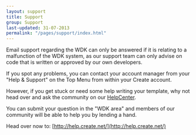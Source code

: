 ```yaml
---
layout: support
title: Support
group: Support
last-updated: 31-07-2013
permalink: "/pages/support/index.html"
---
```



Email support regarding the WDK can only be answered if it is relating to a malfunction of the WDK system, as our support team can only advise on code that is written or approved by our own developers.

If you spot any problems, you can contact your account manager from your "Help & Support" on the Top Menu from within your Create account.

However, if you get stuck or need some help writing your template, why not head over and ask the community on our [HelpCenter](http://help.create.net/).

You can submit your question in the "WDK area" and members of our community will be able to help you by lending a hand.

Head over now to: [http://help.create.net/](http://help.create.net/)